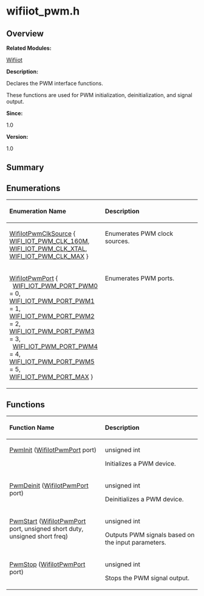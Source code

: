 # wifiiot\_pwm.h<a name="ZH-CN_TOPIC_0000001055075075"></a>

## **Overview**<a name="section979751764191856"></a>

**Related Modules:**

[Wifiiot](Wifiiot.md)

**Description:**

Declares the PWM interface functions. 

These functions are used for PWM initialization, deinitialization, and signal output. 

**Since:**

1.0

**Version:**

1.0

## **Summary**<a name="section1964347332191856"></a>

## Enumerations<a name="enum-members"></a>

<a name="table1096365732191856"></a>
<table><thead align="left"><tr id="row57998761191856"><th class="cellrowborder" valign="top" width="50%" id="mcps1.1.3.1.1"><p id="p1752471129191856"><a name="p1752471129191856"></a><a name="p1752471129191856"></a>Enumeration Name</p>
</th>
<th class="cellrowborder" valign="top" width="50%" id="mcps1.1.3.1.2"><p id="p393234153191856"><a name="p393234153191856"></a><a name="p393234153191856"></a>Description</p>
</th>
</tr>
</thead>
<tbody><tr id="row370422970191856"><td class="cellrowborder" valign="top" width="50%" headers="mcps1.1.3.1.1 "><p id="p240232763191856"><a name="p240232763191856"></a><a name="p240232763191856"></a><a href="Wifiiot.md#ga2ecbd0ab9636fedd354de7447056df29">WifiIotPwmClkSource</a> { <a href="Wifiiot.md#gga2ecbd0ab9636fedd354de7447056df29adaadc6f6a5e89f7d1a8fa55d8cc89d0f">WIFI_IOT_PWM_CLK_160M</a>, <a href="Wifiiot.md#gga2ecbd0ab9636fedd354de7447056df29a610c246fc1c129b3c223884b5f644888">WIFI_IOT_PWM_CLK_XTAL</a>, <a href="Wifiiot.md#gga2ecbd0ab9636fedd354de7447056df29a09394bc5af28cf9e01eb6cca9bf8e633">WIFI_IOT_PWM_CLK_MAX</a> }</p>
</td>
<td class="cellrowborder" valign="top" width="50%" headers="mcps1.1.3.1.2 "><p id="p1219299254191856"><a name="p1219299254191856"></a><a name="p1219299254191856"></a>Enumerates PWM clock sources. </p>
</td>
</tr>
<tr id="row831047131191856"><td class="cellrowborder" valign="top" width="50%" headers="mcps1.1.3.1.1 "><p id="p181037701191856"><a name="p181037701191856"></a><a name="p181037701191856"></a><a href="Wifiiot.md#gab3518ce878df4a40d614e88a6f81dea7">WifiIotPwmPort</a> { &nbsp;&nbsp;<a href="Wifiiot.md#ggab3518ce878df4a40d614e88a6f81dea7a99047f09c031299d4c68c0eb2dc523e9">WIFI_IOT_PWM_PORT_PWM0</a> = 0, <a href="Wifiiot.md#ggab3518ce878df4a40d614e88a6f81dea7afe267b92864e4b1bb171724d8f555922">WIFI_IOT_PWM_PORT_PWM1</a> = 1, <a href="Wifiiot.md#ggab3518ce878df4a40d614e88a6f81dea7ac6530394f6bab8fecc8cf7417646c66b">WIFI_IOT_PWM_PORT_PWM2</a> = 2, <a href="Wifiiot.md#ggab3518ce878df4a40d614e88a6f81dea7a0b16863a2291abfac01581c15e184126">WIFI_IOT_PWM_PORT_PWM3</a> = 3, &nbsp;&nbsp;<a href="Wifiiot.md#ggab3518ce878df4a40d614e88a6f81dea7aa6d4371910a891288c6181ffd358b7fb">WIFI_IOT_PWM_PORT_PWM4</a> = 4, <a href="Wifiiot.md#ggab3518ce878df4a40d614e88a6f81dea7a3f7666b782bb361e556e8062b4ff80aa">WIFI_IOT_PWM_PORT_PWM5</a> = 5, <a href="Wifiiot.md#ggab3518ce878df4a40d614e88a6f81dea7a24bfb3984d6e6e91f897e20e267ada3b">WIFI_IOT_PWM_PORT_MAX</a> }</p>
</td>
<td class="cellrowborder" valign="top" width="50%" headers="mcps1.1.3.1.2 "><p id="p361725082191856"><a name="p361725082191856"></a><a name="p361725082191856"></a>Enumerates PWM ports. </p>
</td>
</tr>
</tbody>
</table>

## Functions<a name="func-members"></a>

<a name="table952742221191856"></a>
<table><thead align="left"><tr id="row1645917653191856"><th class="cellrowborder" valign="top" width="50%" id="mcps1.1.3.1.1"><p id="p1909192175191856"><a name="p1909192175191856"></a><a name="p1909192175191856"></a>Function Name</p>
</th>
<th class="cellrowborder" valign="top" width="50%" id="mcps1.1.3.1.2"><p id="p790177599191856"><a name="p790177599191856"></a><a name="p790177599191856"></a>Description</p>
</th>
</tr>
</thead>
<tbody><tr id="row734243333191856"><td class="cellrowborder" valign="top" width="50%" headers="mcps1.1.3.1.1 "><p id="p1377107128191856"><a name="p1377107128191856"></a><a name="p1377107128191856"></a><a href="Wifiiot.md#ga27d50a2258388ba88ed35581096fb5eb">PwmInit</a> (<a href="Wifiiot.md#gab3518ce878df4a40d614e88a6f81dea7">WifiIotPwmPort</a> port)</p>
</td>
<td class="cellrowborder" valign="top" width="50%" headers="mcps1.1.3.1.2 "><p id="p2120948831191856"><a name="p2120948831191856"></a><a name="p2120948831191856"></a>unsigned int&nbsp;</p>
<p id="p596003761191856"><a name="p596003761191856"></a><a name="p596003761191856"></a>Initializes a PWM device. </p>
</td>
</tr>
<tr id="row1379300673191856"><td class="cellrowborder" valign="top" width="50%" headers="mcps1.1.3.1.1 "><p id="p2051943474191856"><a name="p2051943474191856"></a><a name="p2051943474191856"></a><a href="Wifiiot.md#gac63da03016596aed4234e9c4053c15b9">PwmDeinit</a> (<a href="Wifiiot.md#gab3518ce878df4a40d614e88a6f81dea7">WifiIotPwmPort</a> port)</p>
</td>
<td class="cellrowborder" valign="top" width="50%" headers="mcps1.1.3.1.2 "><p id="p1203808215191856"><a name="p1203808215191856"></a><a name="p1203808215191856"></a>unsigned int&nbsp;</p>
<p id="p1009878953191856"><a name="p1009878953191856"></a><a name="p1009878953191856"></a>Deinitializes a PWM device. </p>
</td>
</tr>
<tr id="row1168419637191856"><td class="cellrowborder" valign="top" width="50%" headers="mcps1.1.3.1.1 "><p id="p292946667191856"><a name="p292946667191856"></a><a name="p292946667191856"></a><a href="Wifiiot.md#gae853022c27750fcdb9a2c60653761afe">PwmStart</a> (<a href="Wifiiot.md#gab3518ce878df4a40d614e88a6f81dea7">WifiIotPwmPort</a> port, unsigned short duty, unsigned short freq)</p>
</td>
<td class="cellrowborder" valign="top" width="50%" headers="mcps1.1.3.1.2 "><p id="p1308573525191856"><a name="p1308573525191856"></a><a name="p1308573525191856"></a>unsigned int&nbsp;</p>
<p id="p1307967811191856"><a name="p1307967811191856"></a><a name="p1307967811191856"></a>Outputs PWM signals based on the input parameters. </p>
</td>
</tr>
<tr id="row1692903580191856"><td class="cellrowborder" valign="top" width="50%" headers="mcps1.1.3.1.1 "><p id="p607057869191856"><a name="p607057869191856"></a><a name="p607057869191856"></a><a href="Wifiiot.md#ga158474c4e73c1e557352c12cc31a154f">PwmStop</a> (<a href="Wifiiot.md#gab3518ce878df4a40d614e88a6f81dea7">WifiIotPwmPort</a> port)</p>
</td>
<td class="cellrowborder" valign="top" width="50%" headers="mcps1.1.3.1.2 "><p id="p725693650191856"><a name="p725693650191856"></a><a name="p725693650191856"></a>unsigned int&nbsp;</p>
<p id="p455394764191856"><a name="p455394764191856"></a><a name="p455394764191856"></a>Stops the PWM signal output. </p>
</td>
</tr>
</tbody>
</table>

